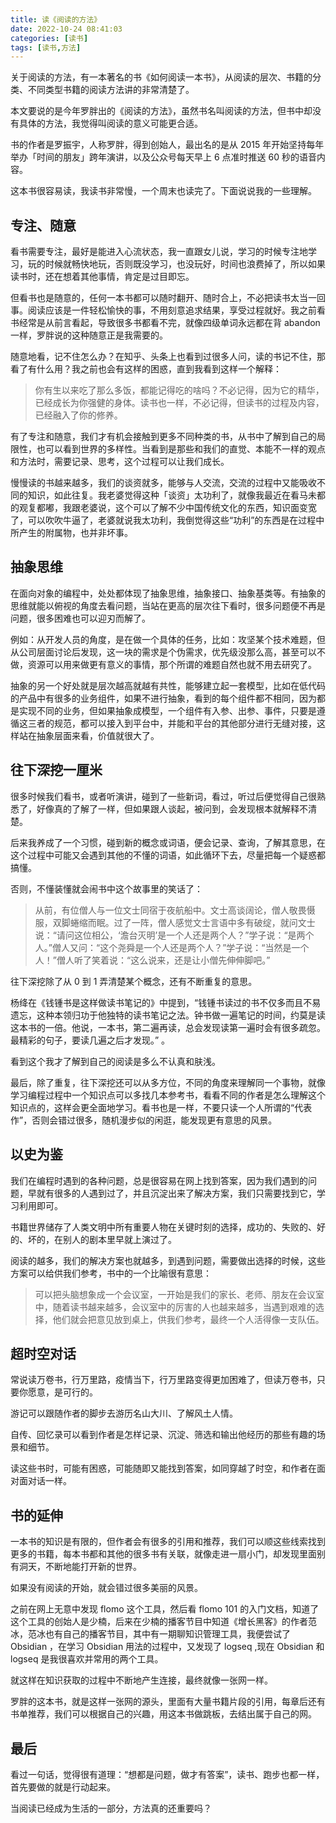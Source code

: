 ```yaml
---
title: 读《阅读的方法》
date: 2022-10-24 08:41:03
categories: [读书]
tags: [读书,方法]
---
```


关于阅读的方法，有一本著名的书《如何阅读一本书》，从阅读的层次、书籍的分类、不同类型书籍的阅读方法讲的非常清楚了。

本文要说的是今年罗胖出的《阅读的方法》，虽然书名叫阅读的方法，但书中却没有具体的方法，我觉得叫阅读的意义可能更合适。

书的作者是罗振宇，人称罗胖，得到创始人，最出名的是从 2015 年开始坚持每年举办「时间的朋友」跨年演讲，以及公众号每天早上 6 点准时推送 60 秒的语音内容。

这本书很容易读，我读书非常慢，一个周末也读完了。下面说说我的一些理解。

<!--more-->

## 专注、随意

看书需要专注，最好是能进入心流状态，我一直跟女儿说，学习的时候专注地学习，玩的时候就畅快地玩，否则既没学习，也没玩好，时间也浪费掉了，所以如果读书时，还在想着其他事情，肯定是过目即忘。

但看书也是随意的，任何一本书都可以随时翻开、随时合上，不必把读书太当一回事。阅读应该是一件轻松愉快的事，不用刻意追求结果，享受过程就好。我之前看书经常是从前言看起，导致很多书都看不完，就像四级单词永远都在背 abandon 一样，罗胖说的这种随意正是我需要的。

随意地看，记不住怎么办？在知乎、头条上也看到过很多人问，读的书记不住，那看了有什么用？我之前也会有这样的困惑，直到我看到这样一个解释：


>你有生以来吃了那么多饭，都能记得吃的啥吗？不必记得，因为它的精华，已经成长为你强健的身体。读书也一样，不必记得，但读书的过程及内容，已经融入了你的修养。

有了专注和随意，我们才有机会接触到更多不同种类的书，从书中了解到自己的局限性，也可以看到世界的多样性。当看到是那些和我们的直觉、本能不一样的观点和方法时，需要记录、思考，这个过程可以让我们成长。

慢慢读的书越来越多，我们的谈资就多，能够与人交流，交流的过程中又能吸收不同的知识，如此往复。我老婆觉得这种「谈资」太功利了，就像我最近在看马未都的观复都嘟，我跟老婆说，这个可以了解不少中国传统文化的东西，知识面变宽了，可以吹吹牛逼了，老婆就说我太功利，我倒觉得这些“功利”的东西是在过程中所产生的附属物，也并非坏事。

## 抽象思维

在面向对象的编程中，处处都体现了抽象思维，抽象接口、抽象基类等。有抽象的思维就能以俯视的角度去看问题，当站在更高的层次往下看时，很多问题便不再是问题，很多困难也可以迎刃而解了。

例如：从开发人员的角度，是在做一个具体的任务，比如：攻坚某个技术难题，但从公司层面讨论后发现，这一块的需求是个伪需求，优先级没那么高，甚至可以不做，资源可以用来做更有意义的事情，那个所谓的难题自然也就不用去研究了。

抽象的另一个好处就是层次越高就越有共性，能够建立起一套模型，比如在低代码的产品中有很多的业务组件，如果不进行抽象，看到的每个组件都不相同，因为都是实现不同的业务，但如果抽象成模型，一个组件有入参、出参、事件，只要是遵循这三者的规范，都可以接入到平台中，并能和平台的其他部分进行无缝对接，这样站在抽象层面来看，价值就很大了。

## 往下深挖一厘米

很多时候我们看书，或者听演讲，碰到了一些新词，看过，听过后便觉得自己很熟悉了，好像真的了解了一样，但如果跟人谈起，被问到，会发现根本就解释不清楚。

后来我养成了一个习惯，碰到新的概念或词语，便会记录、查询，了解其意思，在这个过程中可能又会遇到其他的不懂的词语，如此循环下去，尽量把每一个疑惑都搞懂。

否则，不懂装懂就会闹书中这个故事里的笑话了：

>从前，有位僧人与一位文士同宿于夜航船中。文士高谈阔论，僧人敬畏慑服，双脚蜷缩而眠。过了一阵，僧人感觉文士言语中多有破绽，就问文士说：“请问这位相公，‘澹台灭明’是一个人还是两个人？”学子说：“是两个人。”僧人又问：“这个尧舜是一个人还是两个人？”学子说：“当然是一个人！”僧人听了笑着说：“这么说来，还是让小僧先伸伸脚吧。”

往下深挖除了从 0 到 1 弄清楚某个概念，还有不断重复的意思。

杨绛在《钱锺书是这样做读书笔记的》中提到，“钱锺书读过的书不仅多而且不易遗忘，这种本领归功于他独特的读书笔记之法。钟书做一遍笔记的时间，约莫是读这本书的一倍。他说，一本书，第二遍再读，总会发现读第一遍时会有很多疏忽。最精彩的句子，要读几遍之后才发现。” 。

看到这个我才了解到自己的阅读是多么不认真和肤浅。

最后，除了重复，往下深挖还可以从多方位，不同的角度来理解同一个事物，就像学习编程过程中一个知识点可以多找几本参考书，看看不同的作者是怎么理解这个知识点的，这样会更全面地学习。看书也是一样，不要只读一个人所谓的“代表作”，否则会错过很多，随机漫步似的闲逛，能发现更有意思的风景。

## 以史为鉴

我们在编程时遇到的各种问题，总是很容易在网上找到答案，因为我们遇到的问题，早就有很多的人遇到过了，并且沉淀出来了解决方案，我们只需要找到它，学习利用即可。

书籍世界储存了人类文明中所有重要人物在关键时刻的选择，成功的、失败的、好的、坏的，在别人的剧本里早就上演过了。

阅读的越多，我们的解决方案也就越多，到遇到问题，需要做出选择的时候，这些方案可以给供我们参考，书中的一个比喻很有意思：

>可以把头脑想象成一个会议室，一开始是我们的家长、老师、朋友在会议室中，随着读书越来越多，会议室中的厉害的人也越来越多，当遇到艰难的选择，他们就会把意见放到桌上，供我们参考，最终一个人活得像一支队伍。


## 超时空对话

常说读万卷书，行万里路，疫情当下，行万里路变得更加困难了，但读万卷书，只要你愿意，是可行的。

游记可以跟随作者的脚步去游历名山大川、了解风土人情。

自传、回忆录可以看到作者是怎样记录、沉淀、筛选和输出他经历的那些有趣的场景和细节。

读这些书时，可能有困惑，可能随即又能找到答案，如同穿越了时空，和作者在面对面对话一样。

## 书的延伸

一本书的知识是有限的，但作者会有很多的引用和推荐，我们可以顺这些线索找到更多的书籍，每本书都和其他的很多书有关联，就像走进一扇小门，却发现里面别有洞天，不断地能打开新的世界。

如果没有阅读的开始，就会错过很多美丽的风景。

之前在网上无意中发现 flomo 这个工具，然后看 flomo 101 的入门文档，知道了这个工具的创始人是少楠，后来在少楠的播客节目中知道《增长黑客》的作者范冰，范冰也有自己的播客节目，其中有一期聊知识管理工具，我便尝试了 Obsidian ，在学习 Obsidian 用法的过程中，又发现了 logseq ,现在 Obsidian 和 logseq 是我很喜欢并常用的两个工具。

就这样在知识获取的过程中不断地产生连接，最终就像一张网一样。

罗胖的这本书，就是这样一张网的源头，里面有大量书籍片段的引用，每章后还有书单推荐，我们可以根据自己的兴趣，用这本书做跳板，去结出属于自己的网。

## 最后

看过一句话，觉得很有道理：“想都是问题，做才有答案”，读书、跑步也都一样，首先要做的就是行动起来。

当阅读已经成为生活的一部分，方法真的还重要吗？